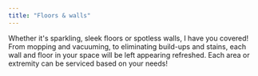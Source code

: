 ```yaml
---
title: "Floors & walls"
---
```


Whether it's sparkling, sleek floors or spotless walls, I have you covered! From mopping and vacuuming, to eliminating build-ups and stains, each wall and floor in your space will be left appearing refreshed. Each area or extremity can be serviced based on your needs!